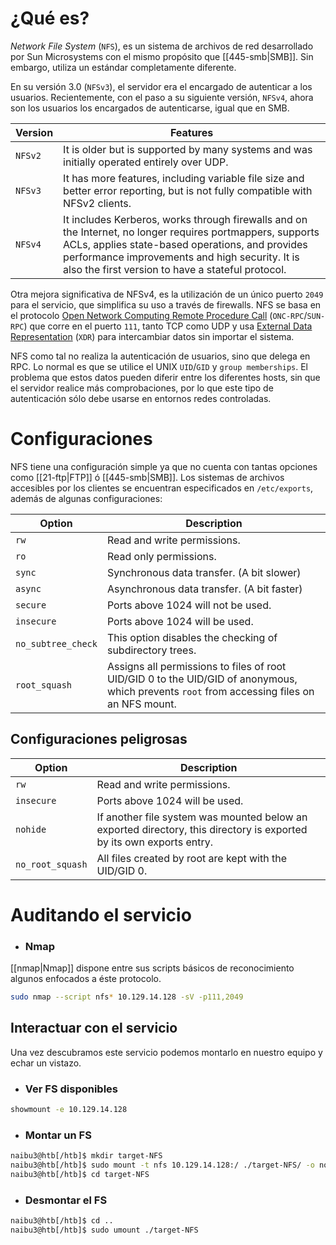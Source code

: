 # ¿Qué es?

*Network File System* (`NFS`), es un sistema de archivos de red desarrollado por Sun Microsystems con el mismo propósito que [[445-smb|SMB]]. Sin embargo, utiliza un estándar completamente diferente.

En su versión 3.0 (`NFSv3`), el servidor era el encargado de autenticar a los usuarios. Recientemente, con el paso a su siguiente versión, `NFSv4`, ahora son los usuarios los encargados de autenticarse, igual que en SMB.

| **Version** | **Features**                                                                                                                                                                                                                                                         |
| ----------- | -------------------------------------------------------------------------------------------------------------------------------------------------------------------------------------------------------------------------------------------------------------------- |
| `NFSv2`     | It is older but is supported by many systems and was initially operated entirely over UDP.                                                                                                                                                                           |
| `NFSv3`     | It has more features, including variable file size and better error reporting, but is not fully compatible with NFSv2 clients.                                                                                                                                       |
| `NFSv4`     | It includes Kerberos, works through firewalls and on the Internet, no longer requires portmappers, supports ACLs, applies state-based operations, and provides performance improvements and high security. It is also the first version to have a stateful protocol. |

Otra mejora significativa de NFSv4, es la utilización de un único puerto `2049` para el servicio, que simplifica su uso a través de firewalls. NFS se basa en el protocolo [Open Network Computing Remote Procedure Call](https://en.wikipedia.org/wiki/Sun_RPC) (`ONC-RPC`/`SUN-RPC`) que corre en el puerto `111`, tanto TCP como UDP y usa [External Data Representation](https://en.wikipedia.org/wiki/External_Data_Representation) (`XDR`) para intercambiar datos sin importar el sistema.

NFS como tal no realiza la autenticación de usuarios, sino que delega en RPC. Lo normal es que se utilice el UNIX `UID`/`GID` y `group memberships`. El problema que estos datos pueden diferir entre los diferentes hosts, sin que el servidor realice más comprobaciones, por lo que este tipo de autenticación sólo debe usarse en entornos redes controladas.

# Configuraciones

NFS tiene una configuración simple ya que no cuenta con tantas opciones como [[21-ftp|FTP]] ó [[445-smb|SMB]]. Los sistemas de archivos accesibles por los clientes se encuentran especificados en `/etc/exports`, además de algunas configuraciones:

| **Option**         | **Description**                                                                                                                             |
| ------------------ | ------------------------------------------------------------------------------------------------------------------------------------------- |
| `rw`               | Read and write permissions.                                                                                                                 |
| `ro`               | Read only permissions.                                                                                                                      |
| `sync`             | Synchronous data transfer. (A bit slower)                                                                                                   |
| `async`            | Asynchronous data transfer. (A bit faster)                                                                                                  |
| `secure`           | Ports above 1024 will not be used.                                                                                                          |
| `insecure`         | Ports above 1024 will be used.                                                                                                              |
| `no_subtree_check` | This option disables the checking of subdirectory trees.                                                                                    |
| `root_squash`      | Assigns all permissions to files of root UID/GID 0 to the UID/GID of anonymous, which prevents `root` from accessing files on an NFS mount. |

## Configuraciones peligrosas

|**Option**|**Description**|
|---|---|
|`rw`|Read and write permissions.|
|`insecure`|Ports above 1024 will be used.|
|`nohide`|If another file system was mounted below an exported directory, this directory is exported by its own exports entry.|
|`no_root_squash`|All files created by root are kept with the UID/GID 0.|

# Auditando el servicio

- ### Nmap

[[nmap|Nmap]] dispone entre sus scripts básicos de reconocimiento algunos enfocados a éste protocolo.

```bash
sudo nmap --script nfs* 10.129.14.128 -sV -p111,2049
```

## Interactuar con el servicio
Una vez descubramos este servicio podemos montarlo en nuestro equipo y echar un vistazo.

- ### Ver FS disponibles

```bash
showmount -e 10.129.14.128
```

- ### Montar un FS

```bash
naibu3@htb[/htb]$ mkdir target-NFS
naibu3@htb[/htb]$ sudo mount -t nfs 10.129.14.128:/ ./target-NFS/ -o nolock
naibu3@htb[/htb]$ cd target-NFS
```

- ### Desmontar el FS

```bash
naibu3@htb[/htb]$ cd ..
naibu3@htb[/htb]$ sudo umount ./target-NFS
```